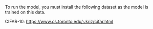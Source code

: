 To run the model, you must install the following dataset as the model is trained on this data.

CIFAR-10: https://www.cs.toronto.edu/~kriz/cifar.html
